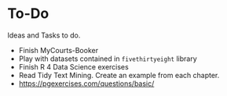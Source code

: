 # To-Do
Ideas and Tasks to do.

* Finish MyCourts-Booker
* Play with datasets contained in `fivethirtyeight` library
* Finish R 4 Data Science exercises
* Read Tidy Text Mining. Create an example from each chapter.
* https://pgexercises.com/questions/basic/

